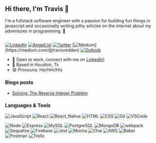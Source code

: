 ## Hi there, I'm Travis 👋
I'm a fullstack software engineer with a passion for building fun things in javascript and occasionally writing pithy articles on the internet about my adventures in programming. :pencil:
<h2> </h2>

[![LinkedIn](https://img.shields.io/badge/travisredden%20-%230077B5.svg?&style=flat-square&logo=linkedin&logoColor=white&link=https://www.linkedin.com/in/travisredden/)](https://www.linkedin.com/in/travisredden/)
[![AngelList](https://img.shields.io/badge/travisredden%20-%2320232a.svg?&style=flat-square&logo=angellist&logoColor=white&link=https://angel.co/u/travis-redden)](https://angel.co/u/travis-redden)
[![Twitter](https://img.shields.io/badge/travisredden%20-%231DA1F2.svg?&style=flat-square&logo=Twitter&logoColor=white&link=https://twitter.com/Travis_Redden/)](https://twitter.com/Travis_Redden/)
[![Medium](https://img.shields.io/badge/travisredden%20-%23fb573b.svg?&style=flat-square&logo=medium&logoColor=white&link=[https://github.com/symphon-y](https://medium.com/@travisredden))](https://medium.com/@travisredden)
[![Outlook](https://img.shields.io/badge/travisredden%20-%230072C6.svg?&style=flat-square&logo=microsoftoutlook&logoColor=white&link=mailto:travisredden@outlook.com)](mailto:travisredden@outlook.com)




- :office: Open to work, connect with me on [LinkedIn!](https://www.linkedin.com/in/travisredden/)
- :round_pushpin: Based in Houston, Tx
- :smile: Pronouns: He/Him/His

### Blogs posts
<!-- BLOG-POST-LIST:START -->
- [Solving: The Reverse Integer Problem](https://medium.com/@TravisRedden/solving-the-reverse-integer-problem-b7f151910614?source=rss-4e31a6380526------2)
<!-- BLOG-POST-LIST:END -->

### Languages & Tools
![JavaScript](https://img.shields.io/badge/JavaScript%20-%23323330.svg?&style=flat-square&logo=javascript&logoColor=%23F7DF1E)
![React](https://img.shields.io/badge/React%20-%2320232a.svg?&style=flat-square&logo=react&logoColor=%2361DAFB)
![React_Native](https://img.shields.io/badge/React_Native%20-%2320232a.svg?&style=flat-square&logo=react&logoColor=%2361DAFB)
![HTML](https://img.shields.io/badge/HTML5%20-%23E34F26.svg?&style=flat-square&logo=html5&logoColor=white)
![CSS](https://img.shields.io/badge/CSS3%20-%231572B6.svg?&style=flat-square&logo=css3&logoColor=white)
![Git](https://img.shields.io/badge/Git%20-%23F05033.svg?&style=flat-square&logo=git&logoColor=white)
![VSCode](https://img.shields.io/badge/VS%20Code%20-%23007ACC.svg?&style=flat-square&logo=visual-studio-code&logoColor=white)

![Node](https://img.shields.io/badge/Node.js%20-%2343853D.svg?&style=flat-square&logo=node.js&logoColor=white)
![Express](https://img.shields.io/badge/Express%20-%23404d59.svg?&style=flat-square)
![MySQL](https://img.shields.io/badge/MySQL-%2300f.svg?&style=flat-square&logo=mysql&logoColor=white)
![PostgreSQL](https://img.shields.io/badge/PostgreSQL-%23316192.svg?&style=flat-square&logo=postgresql&logoColor=white)
![MongoDB](https://img.shields.io/badge/MongoDB-%234ea94b.svg?&style=flat-square&logo=mongodb&logoColor=white)
![webpack](https://img.shields.io/badge/webpack%20-%238DD6F9.svg?&style=flat-square&logo=webpack&logoColor=black)
![Sequalize](https://img.shields.io/badge/Sequelize-52B0E7?style=flat-square&logo=Sequelize&logoColor=white)
![Firebase](https://img.shields.io/badge/-Firebase-FFD700?logo=firebase&logoColor=white&style=flat-square)
![Jest](https://img.shields.io/badge/-Jest-C21325?logo=jest&logoColor=white&style=flat-square)
![Mocha](https://img.shields.io/badge/-Mocha-8D6748?logo=mocha&logoColor=white&style=flat-square)
![Chai](https://img.shields.io/badge/-Chai-A30701?logo=chai&logoColor=white&style=flat-square)
![AWS](https://img.shields.io/badge/-AWS-232F3E?logo=amazonaws&logoColor=white&style=flat-square)
![Babel](https://img.shields.io/badge/Babel-F9DC3E?style=flat-square&logo=babel&logoColor=white)
![Postman](https://img.shields.io/badge/Postman-FF6C37?style=flat-square&logo=Postman&logoColor=white)
![Trello](https://img.shields.io/badge/Trello-0052CC?style=flat-square&logo=trello&logoColor=white)


<!-- Most Used Languages Badge -->
<!-- <p><img align="left" src="https://github-readme-stats.vercel.app/api/top-langs?username=symphon-y&show_icons=true&locale=en&layout=compact" alt="symphon-y" /></p> -->

<!-- Github Stats Badge-->
<!-- <p>&nbsp;<img align="center" src="https://github-readme-stats.vercel.app/api?username=symphon-y&show_icons=true&locale=en" alt="symphon-y" /></p>
 -->
